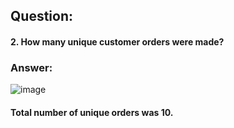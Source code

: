 ## Question: 
#### 2. How many unique customer orders were made?

### Answer:

![image](https://user-images.githubusercontent.com/35657846/182444735-e043e38f-2cf8-4427-8fb5-823fbe7fdd6f.png)

#### Total number of unique orders was 10.
